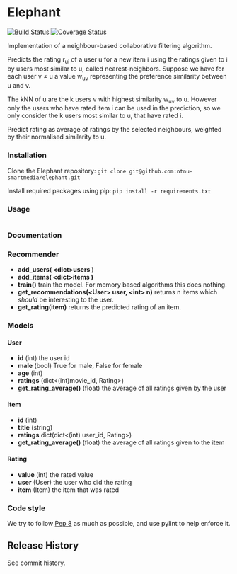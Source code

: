 # Elephant
[![Build Status](https://travis-ci.org/ntnu-smartmedia/elephant.png?branch=master)](https://travis-ci.org/ntnu-smartmedia/elephant)
[![Coverage Status](https://coveralls.io/repos/ntnu-smartmedia/elephant/badge.png)](https://coveralls.io/r/ntnu-smartmedia/elephant)


Implementation of a neighbour-based collaborative filtering algorithm.

Predicts the rating r<sub>ui</sub> of a user u for a new item i using the ratings given to i by users most similar to u, called nearest-neighbors. Suppose we have for each user v ≠ u a value w<sub>uv</sub> representing the preference similarity between u and v.


The kNN of u are the k users v with highest similarity w<sub>uv</sub> to u. However only the users who have rated item i can be used in the prediction, so we only consider the k users most similar to u, that have rated i.

Predict rating as average of ratings by the selected neighbours, weighted by their normalised similarity to u.



### Installation

Clone the Elephant repository:
`git clone git@github.com:ntnu-smartmedia/elephant.git`

Install required packages using pip:
`pip install -r requirements.txt`

### Usage

```

```


### Documentation

### Recommender
* **add_users( \<dict>users )**
* **add_items( \<dict>items )**
* **train()** train the model. For memory based algorithms this does nothing.
* **get_recommendations(\<User> user, \<int> n)** returns n items which *should* be interesting to the user.
* **get_rating(item)** returns the predicted rating of an item.

### Models

#### User
* **id** (int) the user id
* **male** (bool) True for male, False for female
* **age** (int)
* **ratings** (dict<(int)movie_id, Rating>)
* **get_rating_average()** (float) the average of all ratings given by the user

#### Item
* **id** (int)
* **title** (string)
* **ratings** dict(dict<(int) user_id, Rating>)
* **get_rating_average()** (float) the average of all ratings given to the item

#### Rating
* **value** (int) the rated value
* **user** (User) the user who did the rating
* **item** (Item) the item that was rated


### Code style
We try to follow [Pep 8](http://www.python.org/dev/peps/pep-0008/) as much as possible, and use pylint to help enforce it.

## Release History
See commit history.

